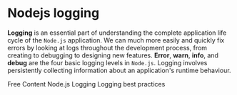# Nodejs logging

**Logging** is an essential part of understanding the complete application life cycle of the `Node.js` application. We can much more easily and quickly fix errors by looking at logs throughout the development process, from creating to debugging to designing new features. **Error**, **warn**, **info**, and **debug** are the four basic logging levels in `Node.js`. Logging involves persistently collecting information about an application's runtime behaviour.

<ResourceGroupTitle>Free Content</ResourceGroupTitle>
<BadgeLink colorScheme='yellow' badgeText='Read more' href='https://stackify.com/node-js-logging/#:~:text=Tips%2C%20Tricks%20%26%20Resources-,Node.,early%20and%20as%20they%20happen.'>Node.js Logging</BadgeLink>
<BadgeLink colorScheme='yellow' badgeText='Read' href='https://blog.appsignal.com/2021/09/01/best-practices-for-logging-in-nodejs.html'>Logging best practices</BadgeLink>
